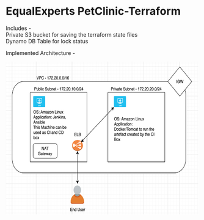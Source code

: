 # EqualExperts PetClinic-Terraform

Includes - </br>
Private S3 bucket for saving the terraform state files </br>
Dynamo DB Table for lock status </br>

Implemented Architecture -

<img src="https://github.com/cultofcloud/equalexperts/blob/master/architecture.png" width="600" height="400">